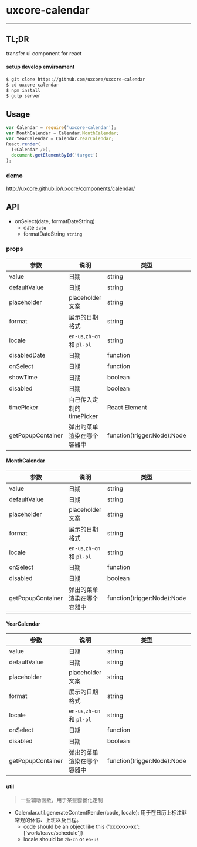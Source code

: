 # uxcore-calendar

---

## TL;DR

transfer ui component for react

#### setup develop environment

```sh
$ git clone https://github.com/uxcore/uxcore-calendar
$ cd uxcore-calendar
$ npm install
$ gulp server
```

## Usage

```js
var Calendar = require('uxcore-calendar');
var MonthCalendar = Calendar.MonthCalendar;
var YearCalendar = Calendar.YearCalendar;
React.render(
  (<Calendar />),
  document.getElementById('target')
);
```

### demo
http://uxcore.github.io/uxcore/components/calendar/

## API
- onSelect(date, formatDateString)
    - date `date`
    - formatDateString `string`

### props

|参数|说明|类型|默认值|
|---|----|---|------|
|value|日期|string|无|
|defaultValue|日期|string|无|
|placeholder|placeholder文案|string|请选择日期|
|format|展示的日期格式|string|'yyyy-MM-dd'|
|locale|`en-us`,`zh-cn` 和 `pl-pl`|string|`zh-cn`|
|disabledDate|日期|function|无|
|onSelect|日期|function|无|
|showTime|日期|boolean|false|
|disabled|日期|boolean|false|
|timePicker|自己传入定制的 timePicker|React Element|-|
|getPopupContainer| 弹出的菜单渲染在哪个容器中 | function(trigger:Node):Node | function(){return document.body;}|

#### MonthCalendar

|参数|说明|类型|默认值|
|---|----|---|------|
|value|日期|string|无|
|defaultValue|日期|string|无|
|placeholder|placeholder文案|string|请选择日期|
|format|展示的日期格式|string|'yyyy-MM'|
|locale|`en-us`,`zh-cn` 和 `pl-pl`|string|`zh-cn`|
|onSelect|日期|function|无|
|disabled|日期|boolean|false|
|getPopupContainer| 弹出的菜单渲染在哪个容器中 | function(trigger:Node):Node | function(){return document.body;}|

#### YearCalendar

|参数|说明|类型|默认值|
|---|----|---|------|
|value|日期|string|无|
|defaultValue|日期|string|无|
|placeholder|placeholder文案|string|请选择日期|
|format|展示的日期格式|string|'yyyy'|
|locale|`en-us`,`zh-cn` 和 `pl-pl`|string|`zh-cn`|
|onSelect|日期|function|无|
|disabled|日期|boolean|false|
|getPopupContainer| 弹出的菜单渲染在哪个容器中 | function(trigger:Node):Node | function(){return document.body;}|

#### util

> 一些辅助函数，用于某些套餐化定制

* Calendar.util.generateContentRender(code, locale): 用于在日历上标注非常规的休假、上班以及日程。
    * code should be an object like this {'xxxx-xx-xx': ['work/leave/schedule']}
    * locale should be `zh-cn` or `en-us`